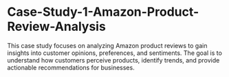 # Case-Study-1-Amazon-Product-Review-Analysis
This case study focuses on analyzing Amazon product reviews to gain insights into customer opinions, preferences, and sentiments. The goal is to understand how customers perceive products, identify trends, and provide actionable recommendations for businesses.
